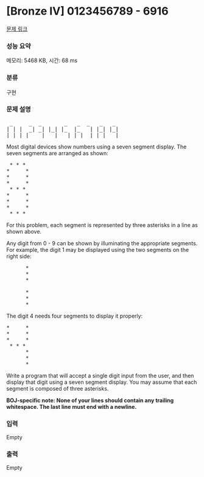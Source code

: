# [Bronze IV] 0123456789 - 6916 

[문제 링크](https://www.acmicpc.net/problem/6916) 

### 성능 요약

메모리: 5468 KB, 시간: 68 ms

### 분류

구현

### 문제 설명

<pre> _     _  _       _   _  _   _   _
| | |  _| _| |_| |_  |_   | |_| |_|
|_| | |_  _|   |  _| |_|  | |_|  _|</pre>

<p>Most digital devices show numbers using a seven segment display. The seven segments are arranged as shown:</p>

<pre> * * *
*     *
*     *
*     *
 * * *
*     *
*     *
*     *
 * * *</pre>

<p>For this problem, each segment is represented by three asterisks in a line as shown above.</p>

<p>Any digit from 0 - 9 can be shown by illuminating the appropriate segments. For example, the digit 1 may be displayed using the two segments on the right side:</p>

<pre>      *
      *
      *

      *
      *
      *</pre>

<p>The digit 4 needs four segments to display it properly:</p>

<pre>*     *
*     *
*     *
 * * *
      *
      *
      *</pre>

<p>Write a program that will accept a single digit input from the user, and then display that digit using a seven segment display. You may assume that each segment is composed of three asterisks.</p>

<p><strong>BOJ-specific note: None of your lines should contain any trailing whitespace. The last line must end with a newline.</strong></p>

### 입력 

 Empty

### 출력 

 Empty

